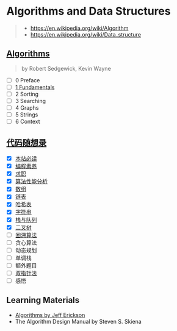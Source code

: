 # Algorithms and Data Structures

> - <https://en.wikipedia.org/wiki/Algorithm>
> - <https://en.wikipedia.org/wiki/Data_structure>

## [Algorithms](https://www.goodreads.com/book/show/10803540-algorithms)

> by Robert Sedgewick, Kevin Wayne

- [ ] 0 Preface
- [ ] [1 Fundamentals](fundamentals)
- [ ] 2 Sorting
- [ ] 3 Searching
- [ ] 4 Graphs
- [ ] 5 Strings
- [ ] 6 Context

## [代码随想录](https://github.com/youngyangyang04/leetcode-master)

- [x] [本站必读](https://programmercarl.com/)
- [x] [编程素养](https://programmercarl.com/%E5%89%8D%E5%BA%8F/%E4%BB%A3%E7%A0%81%E9%A3%8E%E6%A0%BC.html)
- [x] [求职](https://programmercarl.com/%E5%89%8D%E5%BA%8F/%E7%A8%8B%E5%BA%8F%E5%91%98%E7%AE%80%E5%8E%86.html)
- [x] [算法性能分析](fundamentals/analysis_of_algorithms.md)
- [x] [数组](array)
- [x] [链表](linked_list)
- [x] [哈希表](hash_table)
- [x] [字符串](string)
- [x] [栈与队列](stack_queue)
- [x] [二叉树](binary_tree)
- [ ] [回溯算法](back_tracking)
- [ ] 贪心算法
- [ ] 动态规划
- [ ] 单调栈
- [ ] 额外题目
- [ ] [双指针法](two_pointers)
- [ ] 感悟

## Learning Materials

- [Algorithms by Jeff Erickson](http://jeffe.cs.illinois.edu/teaching/algorithms/)
- The Algorithm Design Manual by Steven S. Skiena
